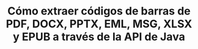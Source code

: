 ---
############################# Static ############################
layout: "auto-gen-gist"
draft: false
path: "es/parser/java/extract/barcode/xml/"
otherformats: DOC DOT DOCX DOCM DOTX DOTM TXT ODT OTT RTF PDF XHTML MHTML MD EPUB FB2 CHM XLS XLT XLSX XLSM XLSB XLTX XLTM ODS CSV OTS XLA XLAM PPT PPTX  PPS POT PPSX PPTM POTX PPSM ODP OTP PST OST EML EMLX MSG ONE 

############################# Head ############################
head_title: "Extraiga códigos de barras de Excel, Word, PDF y otros documentos a través de la API de Java "
head_description: "GroupDocs.Parser Java API permite a los desarrolladores de software extraer códigos de barras de PDF, MS Excel, Word, PowerPoint, Outlook, OneNote y más documentos dentro de aplicaciones Java."

############################# Header ############################
title: "Cómo extraer códigos de barras de PDF, DOCX, PPTX, EML, MSG, XLSX y EPUB a través de la API de Java"
description: "GroupDocs.Parser Java API permite a los desarrolladores de software extraer códigos de barras de PDF, Word (DOC, DOCX), Excel (XLS, XLSX), PowerPoint (PPT, PPTX), Outlook (EML, MSG) y muchos otros documentos."

######################### Download Button #######################
button:
    enable: true

############################# About ############################
about:
    enable: true
    title: "¿Aprenda a extraer códigos de barras de Excel, Word, PDF y otros documentos a través de Java?"
    content: |
       La imagen de códigos de barras consiste en una serie de líneas negras paralelas y espacios en blanco de diferentes anchos que se pueden usar para codificar información en un patrón visual. Se introdujo en la década de 1970 y ahora es una parte universal de los negocios comerciales. GroupDocs.Parser para Java es una potente API que permite a los programadores de software crear aplicaciones para analizar diferentes tipos de documentos y extraer texto, imágenes y códigos de barras de ellos. Ha incluido soporte para algunos de los tipos de documentos más comunes como PDF, correos electrónicos, libros electrónicos, formatos de Microsoft Office: Word (DOC, DOCX), PowerPoint (PPT, PPTX), Excel (XLS, XLSX), correos electrónicos (EML, MSG ) formatos y muchos más. La API de Java ha incluido compatibilidad con varias funciones importantes relacionadas con el análisis de documentos y la extracción de datos, como la extracción de texto sin formato, la extracción de texto estructurado, la extracción de texto con formato Markdown, la extracción de texto de una página o área de página específica, la extracción de código de barras de un documento, la extracción de metadatos o imágenes y mucho más.

############################# content ############################
steps:
    enable: true
    block:
    - title_left: "Cómo extraer códigos de barras de XML Documentos a través de Java"
      content_left: |
       GroupDocs.Parser Java API brinda a los programadores el poder de extraer fácilmente códigos de barras de XML documentos. El siguiente ejemplo de código Java demuestra cómo extraer imágenes de código de barras dentro de un documento XML con el mínimo esfuerzo y costo.

      title_right: "Extraiga códigos de barras de Docs a través de Java"
      content_right: |
        * Cree una instancia de [Parser](https://apireference.groupdocs.com/parser/java/com.groupdocs.parser/Parser)
        * compruebe si se admite la extracción de códigos de barras
        * Llame al método [GetBarcodes](https://apireference.groupdocs.com/parser/java/com.groupdocs.parser/Parser#getBarcodes()) para extraer todos los códigos de barras de todo el documento.
        * Iterar sobre códigos de barras en el documento
        * Imprimir todo el código de barras y su valor

      gisthash: "bb2393a5db93e1795d41d908ad23e158"
      gistfile: "barcode_extraction_form_documents.java"

    - title_left: "Obtenga códigos de barras de la página del documento XML a través de Java"
      content_left: |
       GroupDocs.Parser Java permite a los desarrolladores de software analizar y obtener códigos de barras de una página de documentos XML con facilidad. El siguiente código Java muestra cómo se puede lograr la extracción del código de barras desde una página de documento específica dentro de un documento XML.

      title_right: "Cómo obtener un código de barras de una página de archivo"
      content_right: |
        * Cree una instancia de [Parser](https://apireference.groupdocs.com/parser/java/com.groupdocs.parser/Parser)
        * Verifique el documento para soporte de extracción de códigos de barras
        * Llame al método [GetBarcodes](https://apireference.groupdocs.com/parser/java/com.groupdocs.parser/Parser#getBarcodes(int)) para extraer todos los códigos de barras de la segunda página del documento.
        * Iterar sobre páginas para códigos de barras
        * Imprimir número de página y valor de códigos de barras
     
      gisthash: "ff09980eef6df60d5a3272b91b5607cf"
      gistfile: "barcodes_extraction_form_documents_page.java"
      
    - title_left: "Cómo extraer códigos de barras del área de la página de documentos XML"
      content_left: |
       GroupDocs.Parser Java API es totalmente compatible con la extracción de códigos de barras de XML documentos con facilidad. El siguiente ejemplo de código Java muestra cómo realizar la extracción de códigos de barras desde un área de página de documento XML.

      title_right: "Extraiga el código de barras de un área de página de archivo a través de Java"
      content_right: |
        * Cree una instancia de [Parser](https://apireference.groupdocs.com/parser/java/com.groupdocs.parser/Parser)
        * personalizar la creación de opciones que se pueden usar para la extracción de códigos de barras
        * Verifique el documento para soporte de extracción de códigos de barras
        * Llame al método [GetBarcodes](https://apireference.groupdocs.com/parser/java/com.groupdocs.parser/Parser#getBarcodes(int)) para extraer todos los códigos de barras de la segunda página del documento.
        * Iterar sobre códigos de barras en el documento
        * Imprimir número de página y valor de códigos de barras
     
      gisthash: "1737589e775a06a6300245cea525dac0"
      gistfile: "barcodes_extraction_from_documents_page_area.java"

    - title_left: "Requisitos del sistema"
      content_left: |
       GroupDocs.Parser para Java es compatible con todas las principales plataformas y sistemas operativos. Puede generar documentos en Microsoft Word, Excel, PowerPoint, Outlook, OpenOffice y más de 50 formatos. Para obtener una guía completa de requisitos del sistema, visite los requisitos del sistema antes de ejecutar el código a continuación, asegúrese de tener instalados los siguientes requisitos previos en su sistema:
         * Sistemas Operativos: Microsoft Windows, Linux, Mac OS
         * Compatibilidad con versiones de Java: J2SE 7.0 (1.7), J2SE 8.0 (1.8) o superior
         * Obtenga la última versión de GroupDocs.Parser Java API de GroupDocs [Repositorio](https://repository.groupdocs.com/webapp/#/artifacts/browse/tree/General/repo/com/groupdocs/groupdocs-parser)
        
      title_right: "Por qué usar GroupDocs.Parser"
      content_right: |
        * Extraiga un texto sin formato de cualquiera de los documentos admitidos.
        * Soporte de extracción de tabla de contenido
        * Extraiga texto formateado, metadatos, imágenes, contenedores y archivos adjuntos.
        * Análisis de documentos a través de plantillas definidas por el usuario.
        * Buscar texto usando palabras clave o expresiones regulares.
        * Soporte de extracción de texto estructurado
        * Extraiga la tabla de contenido para algunos formatos de documentos compatibles.
        * Analizar datos de formularios de documentos PDF.

demos:
    enable: true
        

more_formats:
    enable: true


back_to_top:
    enable: true
---